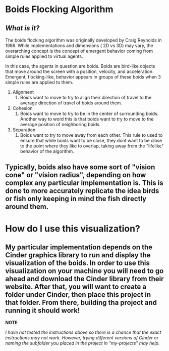 # Boids Flocking Algorithm

## *What is it?*

The boids flocking algorithm was originally developed by Craig Reynolds in 1986. While implementations and dimensions (
2D vs 3D) may vary, the overarching concept is the concept of emergent behavior coming from simple rules applied to
virtual agents.

In this case, the agents in question are boids. Boids are bird-like objects that move around the screen with a position,
velocity, and acceleration. Emergent, flocking-like, behavior appears in groups of these boids when 3 simple rules are
applied to them.

1. Alignment
    1. Boids want to move to try to align their direction of travel to the average direction of travel of boids around
       them.
2. Cohesion
    1. Boids want to move to try to be in the center of surrounding boids. Another way to word this is that boids want
       to try to move to the average position of neighboring boids.
3. Separation
    1. Boids want to try to move away from each other. This rule to used to ensure that while boids want to be close,
       they dont want to be close to the point where they like to overlap, taking away from the "lifelike" behavior of
       the algorithm.

Typically, boids also have some sort of "vision cone" or "vision radius", depending on how complex any particular
implementation is. This is done to more accurately replicate the idea birds or fish only keeping in mind the fish
directly around them.
---

# How do I use this visualization?

My particular implementation depends on the Cinder graphics library to run and display the visualization of the boids.
In order to use this visualization on your machine you will need to go ahead and download the Cinder library from their
website. After that, you will want to create a folder under Cinder, then place this project in that folder. From there,
building tha project and running it should work!
---
__NOTE__

*I have not tested the instructions above so there is a chance that the exact instructions may not work. However, trying
different versions of Cinder or naming the subfolder you placed in the project in "my-projects" may help.*